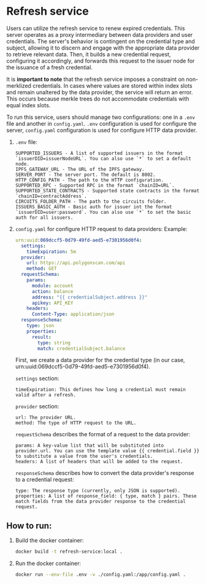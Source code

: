# Refresh service
Users can utilize the refresh service to renew expired credentials. This server operates as a proxy intermediary between data providers and user credentials. The server's behavior is contingent on the credential type and subject, allowing it to discern and engage with the appropriate data provider to retrieve relevant data. Then, it builds a new credential request, configuring it accordingly, and forwards this request to the issuer node for the issuance of a fresh credential.

It is **important to note** that the refresh service imposes a constraint on non-merklized credentials. In cases where values are stored within index slots and remain unaltered by the data provider, the service will return an error. This occurs because merkle trees do not accommodate credentials with equal index slots.

To run this service, users should manage two configurations: one in a `.env` file and another in `config.yaml`. `.env` configuration is used for configure the server, `config.yaml` configuration is used for configure HTTP data provider.
1. `.env` file:
    ```
    SUPPORTED_ISSUERS - A list of supported issuers in the format `issuerDID=issuerNodeURL`. You can also use `*` to set a default node.
    IPFS_GATEWAY_URL - The URL of the IPFS gateway.
    SERVER_PORT - The server port. The default is 8002.
    HTTP_CONFIG_PATH - The path to the HTTP configuration.
    SUPPORTED_RPC - Supported RPC in the format `chainID=URL`.
    SUPPORTED_STATE_CONTRACTS - Supported state contracts in the format `chainID=contractAddress`.
    CIRCUITS_FOLDER_PATH - The path to the circuits folder.
    ISSUERS_BASIC_AUTH - Basic auth for issuer int the format `issuerDID=user:password`. You can also use `*` to set the basic auth for all issuers.
    ```
2. `config.yaml` for configure HTTP request to data providers:
Example:
    ```yml
    urn:uuid:069dccf5-0d79-49fd-aed5-e7301956d0f4:
      settings:
        timeExpiration: 5m
      provider:
        url: https://api.polygonscan.com/api
        method: GET
      requestSchema:
        params:
          module: account
          action: balance
          address: "{{ credentialSubject.address }}"
          apikey: API_KEY
        headers:
          Content-Type: application/json
      responseSchema:
        type: json
        properties:
          result:
            type: string
            match: credentialSubject.balance
    ```
    First, we create a data provider for the credential type (in our case, urn:uuid:069dccf5-0d79-49fd-aed5-e7301956d0f4).

    `settings` section:
    ```
    timeExpiration: This defines how long a credential must remain valid after a refresh.
    ```

    `provider` section:
    ```
    url: The provider URL.
    method: The type of HTTP request to the URL.
    ```

    `requestSchema` describes the format of a request to the data provider:
    ```
    params: A key-value list that will be substituted into provider.url. You can use the template value {{ credential.field }} to substitute a value from the user's credentials.
    headers: A list of headers that will be added to the request.
    ```

    `responseSchema` describes how to convert the data provider's response to a credential request:
    ```
    type: The response type (currently, only JSON is supported).
    properties: A list of response_field: { type, match } pairs. These match fields from the data provider response to the credential request.
    ```

## How to run:
1. Build the docker container:
    ```bash
    docker build -t refresh-service:local .
    ```
2. Run the docker container:
    ```bash
    docker run --env-file .env -v ./config.yaml:/app/config.yaml .
    ```
